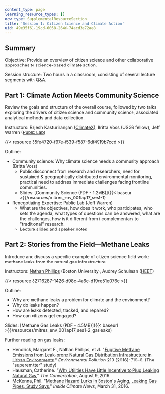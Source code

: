 ```yaml
---
content_type: page
learning_resource_types: []
ocw_type: SupplementalResourceSection
title: 'Session 1: Citizen Science and Climate Action'
uid: 49e35f61-19cd-6058-264d-74acd3e72ae8
---
```


Summary
-------

Objective: Provide an overview of citizen science and other collaborative approaches to science-based climate action.

Session structure: Two hours in a classroom, consisting of several lecture segments with Q&A.

Part 1: Climate Action Meets Community Science
----------------------------------------------

Review the goals and structure of the overall course, followed by two talks exploring the drivers of citizen science and community science, associated analytical methods and data collection.

Instructors: Rajesh Kasturirangan ([ClimateX](https://climatex.mit.edu/)), Britta Voss (USGS fellow), Jeff Warren ([Public Lab](https://publiclab.org/))

{{< resource 35fe4720-f97e-f539-f587-6df4919b7ccd >}}

Outline:

*   Community science: Why climate science needs a community approach (Britta Voss)
    *   Public disconnect from research and researchers, need for sustained & geographically distributed environmental monitoring, practical need to address immediate challenges facing frontline communities.
    *   Slides: [Community Science (PDF - 1.2MB)]({{< baseurl >}}/resources/mitres_env_001iap17_ses1-1)
*   Renegotiating Expertise: Public Lab (Jeff Warren)
    *   What are the objectives, how does it work, who participates, who sets the agenda, what types of questions can be answered, what are the challenges, how is it different from / complementary to "traditional" research.
    *   [Lecture slides and speaker notes](https://publiclab.org/notes/warren/01-18-2017/renegotiating-expertise-a-talk-at-climatex-mit)

Part 2: Stories from the Field—Methane Leaks
--------------------------------------------

Introduce and discuss a specific example of citizen science field work: methane leaks from the natural gas infrastructure.

Instructors: [Nathan Phillips](https://www.bu.edu/earth/people/faculty/nathan-phillips/) (Boston University), Audrey Schulman ([HEET](https://www.heetma.org/))

{{< resource 82716287-1426-d98c-4a6c-d19ce51e076c >}}

Outline:

*   Why are methane leaks a problem for climate and the environment?
*   Why do leaks happen?
*   How are leaks detected, tracked, and repaired?
*   How can citizens get engaged?

Slides: [Methane Gas Leaks (PDF - 4.5MB)]({{< baseurl >}}/resources/mitres_env_001iap17_ses1-2_gasleaks)

Further reading on gas leaks:

*   Hendrick, Margaret F., Nathan Phillips, et al. "[Fugitive Methane Emissions from Leak-prone Natural Gas Distribution Infrastructure in Urban Environments](https://doi.org/10.1016/j.envpol.2016.01.094)." _Environmental Pollution_ 213 (2016): 710–6. (The "superemitter" study)
*   Hausman, Catherine. "[Why Utilities Have Little Incentive to Plug Leaking Natural Gas](https://theconversation.com/why-utilities-have-little-incentive-to-plug-leaking-natural-gas-63092)," _The Conversation_, August 9, 2016.
*   McKenna, Phil. "[Methane Hazard Lurks in Boston's Aging, Leaking Gas Pipes, Study Says](https://insideclimatenews.org/news/30032016/boston-natural-gas-pipelines-leaking-methane-climate-change-explosion)," _Inside Climate News_, March 31, 2016.
